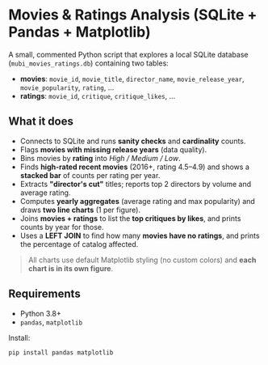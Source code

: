 # Movies & Ratings Analysis (SQLite + Pandas + Matplotlib)

A small, commented Python script that explores a local SQLite database (`mubi_movies_ratings.db`) containing two tables:

- **movies**: `movie_id`, `movie_title`, `director_name`, `movie_release_year`, `movie_popularity`, `rating`, ...
- **ratings**: `movie_id`, `critique`, `critique_likes`, ...

## What it does

- Connects to SQLite and runs **sanity checks** and **cardinality** counts.
- Flags **movies with missing release years** (data quality).
- Bins movies by **rating** into *High / Medium / Low*.
- Finds **high-rated recent movies** (2016+, rating 4.5–4.9) and shows a **stacked bar** of counts per rating per year.
- Extracts **"director's cut"** titles; reports top 2 directors by volume and average rating.
- Computes **yearly aggregates** (average rating and max popularity) and draws **two line charts** (1 per figure).
- Joins **movies + ratings** to list the **top critiques by likes**, and prints counts by year for those.
- Uses a **LEFT JOIN** to find how many **movies have no ratings**, and prints the percentage of catalog affected.

> All charts use default Matplotlib styling (no custom colors) and **each chart is in its own figure**.

## Requirements

- Python 3.8+
- `pandas`, `matplotlib`

Install:
```bash
pip install pandas matplotlib
```
